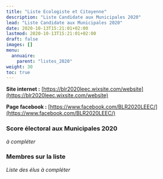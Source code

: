 ```yaml
---
title: "Liste Ecologiste et Citoyenne"
description: "Liste Candidate aux Municipales 2020"
lead: "Liste Candidate aux Municipales 2020"
date: 2020-10-13T15:21:01+02:00
lastmod: 2020-10-13T15:21:01+02:00
draft: false
images: []
menu:
  annuaire:
    parent: "listes_2020"
weight: 30
toc: true
---
```


**Site internet :** [https://blr2020leec.wixsite.com/website](https://blr2020leec.wixsite.com/website) 

**Page facebook :** [https://www.facebook.com/BLR2020LEEC/](https://www.facebook.com/BLR2020LEEC/)

### Score électoral aux Municipales 2020
*à compléter*

### Membres sur la liste
*Liste des élus à compléter*